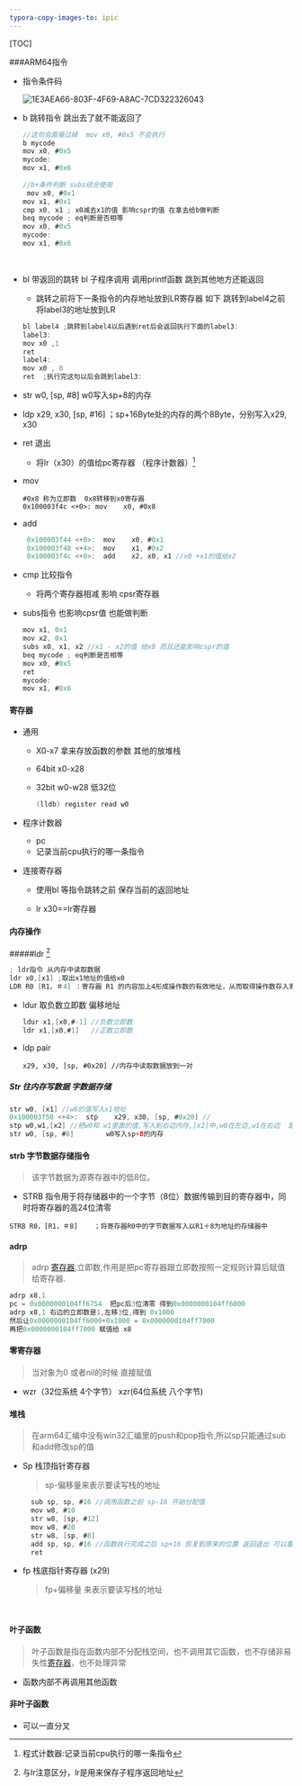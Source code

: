 ```yaml
---
typora-copy-images-to: ipic
---
```


[TOC]

###ARM64指令

- 指令条件码

  ![1E3AEA66-803F-4F69-A8AC-7CD322326043](https://tva1.sinaimg.cn/large/e6c9d24egy1h4k4qe9760j20xy0u0mzs.jpg)


- b 跳转指令 跳出去了就不能返回了

  ```objective-c
  //这句会直接过掉  mov x0, #0x5 不会执行
  b mycode
  mov x0, #0x5
  mycode:
  mov x1, #0x6
    
  //b+条件判断 subs结合使用
   mov x0, #0x1
  mov x1, #0x1
  cmp x0, x1 ; x0减去x1的值 影响cspr的值 在拿去给b做判断
  beq mycode ; eq判断是否相等
  mov x0, #0x5
  mycode:
  mov x1, #0x6
  ```

  ​


- bl  带返回的跳转       bl 子程序调用 调用printf函数 跳到其他地方还能返回

  - 跳转之前将下一条指令的内存地址放到LR寄存器 如下 跳转到label4之前 将label3的地址放到LR

  ```c
  bl label4 ;跳转到label4以后遇到ret后会返回执行下面的label3:
  label3:
  mov x0 ,1
  ret
  label4:
  mov x0 , 0
  ret  ;执行完这句以后会跳到label3:
  ```

- str w0, [sp, #8]        w0写入sp+8的内存 

- ldp x29, x30, [sp, #16]     ；sp+16Byte处的内存的两个8Byte，分别写入x29, x30

- ret 退出

  - 将lr（x30）的值给pc寄存器 （程序计数器）[^1]

- mov

  ```
  #0x8 称为立即数  0x8转移到x0寄存器
  0x100003f4c <+0>: mov    x0, #0x8 
  ```

- add

  ```objective-c
   0x100003f44 <+0>:  mov    x0, #0x1
   0x100003f48 <+4>:  mov    x1, #0x2
   0x100003f4c <+8>:  add    x2, x0, x1 //x0 +x1的值给x2
  ```

- cmp  比较指令

  - 将两个寄存器相减 影响 cpsr寄存器

- subs指令 也影响cpsr值 也能做判断

  ```objective-c
  mov x1, 0x1
  mov x2, 0x1
  subs x0, x1, x2 //x1 - x2的值 给x0 而且还能影响cspr的值 
  beq mycode ; eq判断是否相等
  mov x0, #0x5
  ret
  mycode:
  mov x1, #0x6
  ```

#### 寄存器

- 通用

  - X0-x7 拿来存放函数的参数  其他的放堆栈


  - 64bit x0-x28

  - 32bit w0-w28 低32位

    ```swift
    (lldb) register read w0
    ```

- 程序计数器  

  - pc 
  - 记录当前cpu执行的哪一条指令

- 连接寄存器

  - 使用bl 等指令跳转之前 保存当前的返回地址 


  - lr x30==lr寄存器

#### 内存操作

#####ldr [^2]

```objective-c
; ldr指令 从内存中读取数据
ldr x0,[x1] ;取出x1地址的值给x0
LDR R0 [R1，＃4] ：寄存器 R1 的内容加上4形成操作数的有效地址，从而取得操作数存入寄存器 R0 中
```

- ldur  取负数立即数 偏移地址

  ```objective-c
  ldur x1,[x0,#-1] //负数立即数
  ldr x1,[x0,#1]   //正数立即数
  ```

- ldp pair

  ```
  x29, x30, [sp, #0x20] //内存中读取数据放到一对
  ```


##### Str 往内存写数据 字数据存储

```swift
str w0, [x1] //w0的值写入x1地址
0x100003f50 <+4>:  stp    x29, x30, [sp, #0x20] //
stp w0,w1,[x2] //把w0和 w1里面的值,写入到右边内存,[x2]中,w0在左边,w1在右边  是存入值 不是地址 所以x2地址值不会变 内存内容会变化
str w0, [sp, #8]        w0写入sp+8的内存
```

#### strb 字节数据存储指令

> 该字节数据为源寄存器中的低8位。

- STRB 指令用于将存储器中的一个字节（8位）数据传输到目的寄存器中，同时将寄存器的高24位清零

```
STRB R0，[R1，＃8]    ；将寄存器R0中的字节数据写入以R1＋8为地址的存储器中
```

#### adrp

> adrp [寄存器](https://so.csdn.net/so/search?q=%E5%AF%84%E5%AD%98%E5%99%A8&spm=1001.2101.3001.7020),立即数,作用是把pc寄存器跟立即数按照一定规则计算后赋值给寄存器.

```c++
adrp x8,1
pc = 0x0000000104ff6754  把pc后3位清零 得到0x0000000104ff6000
adrp x8,1 右边的立即数是1,左移3位,得到 0x1000
然后让0x0000000104ff6000+0x1000 = 0x0000000104ff7000
再把0x0000000104ff7000 赋值给 x8
```





#### 零寄存器

> 当对象为0 或者nil的时候 直接赋值  

- wzr（32位系统 4个字节）  xzr(64位系统 八个字节)

#### 堆栈

> 在arm64汇编中没有win32汇编里的push和pop指令,所以sp只能通过sub和add修改sp的值

- Sp  栈顶指针寄存器

  > sp-偏移量来表示要读写栈的地址

  ```swift
  	sub	sp, sp, #16 //调用函数之前 sp-16 开始分配值
  	mov	w8, #10
  	str	w8, [sp, #12]
  	mov	w8, #20
  	str	w8, [sp, #8]
  	add	sp, sp, #16 //函数执行完成之后 sp+16 恢复到原来的位置 返回退出 可以重复使用
  	ret
  ```

- fp 栈底指针寄存器 (x29)

  >  fp+偏移量 来表示要读写栈的地址

  ​

#### 叶子函数

> 叶子函数是指在函数内部不分配栈空间，也不调用其它函数，也不存储非易失性[寄存器](https://so.csdn.net/so/search?q=%E5%AF%84%E5%AD%98%E5%99%A8&spm=1001.2101.3001.7020)，也不处理异常

- 函数内部不再调用其他函数

#### 非叶子函数

- 可以一直分叉



[^1]: 程式计数器:记录当前cpu执行的哪一条指令
[^2]: 与lr注意区分，lr是用来保存子程序返回地址 